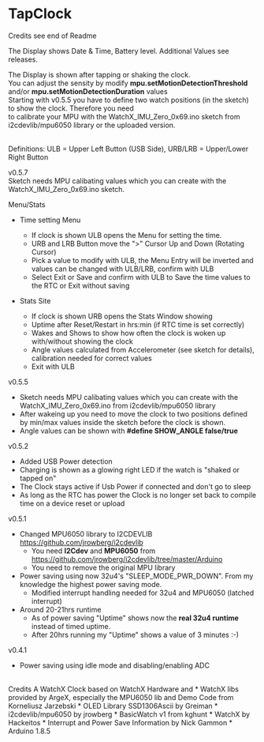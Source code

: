 # TapClock
Credits see end of Readme

The Display shows Date & Time, Battery level. Additional Values see releases.  

The Display is shown after tapping or shaking the clock.<br>
You can adjust the sensity by modify **mpu.setMotionDetectionThreshold** and/or **mpu.setMotionDetectionDuration** values<br>
Starting with v0.5.5 you have to define two watch positions (in the sketch) to show the clock. Therefore you need<br>
to calibrate your MPU with the WatchX_IMU_Zero_0x69.ino sketch from i2cdevlib/mpu6050 library or the uploaded version.<br>
<br>
  
Definitions: ULB = Upper Left Button (USB Side), URB/LRB = Upper/Lower Right Button<br>
  
v0.5.7  
Sketch needs MPU calibating values which you can create with the WatchX_IMU_Zero_0x69.ino sketch.  
  
Menu/Stats
* Time setting Menu
  * If clock is shown ULB opens the Menu for setting the time.
   * URB and LRB Button move the ">" Cursor Up and Down (Rotating Cursor)
   * Pick a value to modify with ULB, the Menu Entry will be inverted and values can be changed with ULB/LRB, confirm with ULB
   * Select Exit or Save and confirm with ULB to Save the time values to the RTC or Exit without saving
  
* Stats Site
  * If clock is shown URB opens the Stats Window showing
   * Uptime after Reset/Restart in hrs:min (if RTC time is set correctly)
   * Wakes and Shows to show how often the clock is woken up with/without showing the clock
   * Angle values calculated from Accelerometer (see sketch for details), calibration needed for correct values
   * Exit with ULB
  
v0.5.5
* Sketch needs MPU calibating values which you can create with the WatchX_IMU_Zero_0x69.ino from i2cdevlib/mpu6050 library
* After wakeing up you need to move the clock to two positions defined by min/max values inside the sketch before the clock is shown.
* Angle values can be shown with **#define SHOW_ANGLE  false/true**

v0.5.2
* Added USB Power detection  
* Charging is shown as a glowing right LED if the watch is "shaked or tapped on"  
* The Clock stays active if Usb Power if connected and don't go to sleep
* As long as the RTC has power the Clock is no longer set back to compile time on a device reset or upload  

v0.5.1
* Changed MPU6050 library to I2CDEVLIB https://github.com/jrowberg/i2cdevlib 
  * You need **I2Cdev** and **MPU6050** from https://github.com/jrowberg/i2cdevlib/tree/master/Arduino 
  * You need to remove the original MPU library
* Power saving using now 32u4's "SLEEP_MODE_PWR_DOWN". From my knowledge the highest power saving mode.
  * Modified interrupt handling needed for 32u4 and MPU6050 (latched interrupt)  
* Around 20-21hrs runtime
  * As of power saving "Uptime" shows now the **real 32u4 runtime** instead of timed uptime.  
  * After 20hrs running my "Uptime" shows a value of 3 minutes :-)  
  
v0.4.1
* Power saving using idle mode and disabling/enabling ADC  
  
<br>
Credits
A WatchX Clock based on WatchX Hardware and
* WatchX libs provided by ArgeX, especially the MPU6050 lib and Demo Code from Korneliusz Jarzebski
* OLED Library SSD1306Ascii by Greiman
* i2cdevlib/mpu6050 by jrowberg
* BasicWatch v1 from kghunt
* WatchX by Hackeitos
* Interrupt and Power Save Information by Nick Gammon
* Arduino 1.8.5
